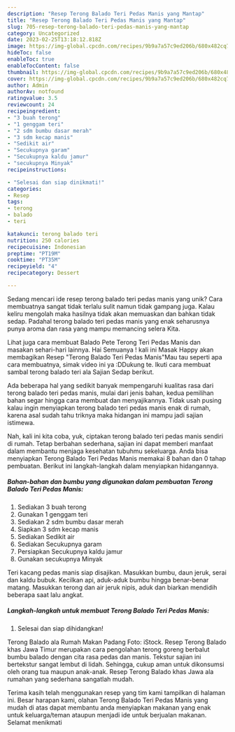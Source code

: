 ```yaml
---
description: "Resep Terong Balado Teri Pedas Manis yang Mantap"
title: "Resep Terong Balado Teri Pedas Manis yang Mantap"
slug: 705-resep-terong-balado-teri-pedas-manis-yang-mantap
category: Uncategorized
date: 2023-02-25T13:18:12.818Z
image: https://img-global.cpcdn.com/recipes/9b9a7a57c9ed206b/680x482cq70/terong-balado-teri-pedas-manis-foto-resep-utama.jpg
hideToc: false
enableToc: true
enableTocContent: false
thumbnail: https://img-global.cpcdn.com/recipes/9b9a7a57c9ed206b/680x482cq70/terong-balado-teri-pedas-manis-foto-resep-utama.jpg
cover: https://img-global.cpcdn.com/recipes/9b9a7a57c9ed206b/680x482cq70/terong-balado-teri-pedas-manis-foto-resep-utama.jpg
author: Admin
authorAv: notfound
ratingvalue: 3.5
reviewcount: 24
recipeingredient:
- "3 buah terong"
- "1 genggam teri"
- "2 sdm bumbu dasar merah"
- "3 sdm kecap manis"
- "Sedikit air"
- "Secukupnya garam"
- "Secukupnya kaldu jamur"
- "secukupnya Minyak"
recipeinstructions:

- "Selesai dan siap dinikmati!"
categories:
- Resep
tags:
- terong
- balado
- teri

katakunci: terong balado teri 
nutrition: 250 calories
recipecuisine: Indonesian
preptime: "PT19M"
cooktime: "PT35M"
recipeyield: "4"
recipecategory: Dessert

---
```





Sedang mencari ide resep terong balado teri pedas manis yang unik? Cara membuatnya sangat tidak terlalu sulit namun tidak gampang juga. Kalau keliru mengolah maka hasilnya tidak akan memuaskan dan bahkan tidak sedap. Padahal terong balado teri pedas manis yang enak seharusnya punya aroma dan rasa yang mampu memancing selera Kita.





Lihat juga cara membuat Balado Pete Terong Teri Pedas Manis dan masakan sehari-hari lainnya. Hai Semuanya ! kali ini Masak Happy akan membagikan Resep &#34;Terong Balado Teri Pedas Manis&#34;Mau tau seperti apa cara membuatnya, simak video ini ya :DDukung te. Ikuti cara membuat sambal terong balado teri ala Sajian Sedap berikut.

Ada beberapa hal yang sedikit banyak mempengaruhi kualitas rasa dari terong balado teri pedas manis, mulai dari jenis bahan, kedua pemilihan bahan segar hingga cara membuat dan menyajikannya. Tidak usah pusing kalau ingin menyiapkan terong balado teri pedas manis enak di rumah, karena asal sudah tahu triknya maka hidangan ini mampu jadi sajian istimewa.






Nah, kali ini kita coba, yuk, ciptakan terong balado teri pedas manis sendiri di rumah. Tetap berbahan sederhana, sajian ini dapat memberi manfaat dalam membantu menjaga kesehatan tubuhmu sekeluarga. Anda bisa menyiapkan Terong Balado Teri Pedas Manis memakai 8 bahan dan 0 tahap pembuatan. Berikut ini langkah-langkah dalam menyiapkan hidangannya.

<!--inarticleads1-->

##### Bahan-bahan dan bumbu yang digunakan dalam pembuatan Terong Balado Teri Pedas Manis:

1. Sediakan 3 buah terong
1. Gunakan 1 genggam teri
1. Sediakan 2 sdm bumbu dasar merah
1. Siapkan 3 sdm kecap manis
1. Sediakan Sedikit air
1. Sediakan Secukupnya garam
1. Persiapkan Secukupnya kaldu jamur
1. Gunakan secukupnya Minyak


Teri kacang pedas manis siap disajikan. Masukkan bumbu, daun jeruk, serai dan kaldu bubuk. Kecilkan api, aduk-aduk bumbu hingga benar-benar matang. Masukkan terong dan air jeruk nipis, aduk dan biarkan mendidih beberapa saat lalu angkat. 

<!--inarticleads2-->

##### Langkah-langkah untuk membuat Terong Balado Teri Pedas Manis:


1. Selesai dan siap dihidangkan!

Terong Balado ala Rumah Makan Padang Foto: iStock. Resep Terong Balado khas Jawa Timur merupakan cara pengolahan terong goreng berbalut bumbu balado dengan cita rasa pedas dan manis. Tekstur sajian ini bertekstur sangat lembut di lidah. Sehingga, cukup aman untuk dikonsumsi oleh orang tua maupun anak-anak. Resep Terong Balado khas Jawa ala rumahan yang sederhana sangatlah mudah. 

Terima kasih telah menggunakan resep yang tim kami tampilkan di halaman ini. Besar harapan kami, olahan Terong Balado Teri Pedas Manis yang mudah di atas dapat membantu anda menyiapkan makanan yang enak untuk keluarga/teman ataupun menjadi ide untuk berjualan makanan. Selamat menikmati

